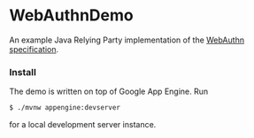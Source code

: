 # WebAuthnDemo
An example Java Relying Party implementation of the [WebAuthn
specification](https://w3c.github.io/webauthn/).

### Install
The demo is written on top of Google App Engine. Run
```sh
$ ./mvnw appengine:devserver
```
for a local development server instance.
